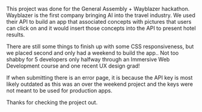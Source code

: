 This project was done for the General Assembly + Wayblazer hackathon. Wayblazer is the first company bringing AI into the travel industry. We used their API to build an app that associated concepts with pictures that users can click on and it would insert those concepts into the API to present hotel results.

There are still some things to finish up with some CSS responsiveness, but we placed second and only had a weekend to build the app.. Not too shabby for 5 developers only halfway through an Immersive Web Development course and one recent UX design grad!

If when submitting there is an error page, it is because the API key is most likely outdated as this was an over the weekend project and the keys were not meant to be used for production apps.

Thanks for checking the project out.
